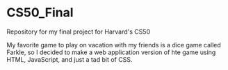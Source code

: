 # CS50_Final
Repository for my final project for Harvard's CS50

My favorite game to play on vacation with my friends is a dice game called Farkle, so I decided to make a web application version of hte game using HTML, JavaScript, and just a tad bit of CSS.
